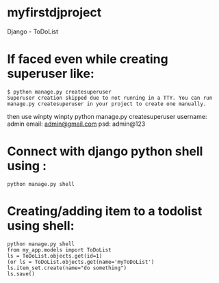 # myfirstdjproject

Django - ToDoList

# If faced even while creating superuser like: 
    $ python manage.py createsuperuser
    Superuser creation skipped due to not running in a TTY. You can run manage.py createsuperuser in your project to create one manually.
then use winpty
    winpty python manage.py createsuperuser
    username: admin
    email: admin@gmail.com
    psd: admin@123


# Connect with django python shell using :
    python manage.py shell
# Creating/adding item to a todolist using shell:
    python manage.py shell
    from my_app.models import ToDoList
    ls = ToDoList.objects.get(id=1)
    (or ls = ToDoList.objects.get(name='myToDoList')
    ls.item_set.create(name="do something")
    ls.save()